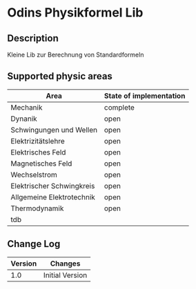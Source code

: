 # Odins Physikformel Lib 
## Description
Kleine Lib zur Berechnung von Standardformeln 

## Supported physic areas
| Area | State of implementation |
|---------|---------|
| Mechanik | complete |
| Dynanik | open |
| Schwingungen und Wellen | open |
| Elektrizitätslehre | open |
| Elektrisches Feld | open |
| Magnetisches Feld | open |
| Wechselstrom | open |
| Elektrischer Schwingkreis | open |
| Allgemeine Elektrotechnik | open |
| Thermodynamik | open |
| tdb| |

## Change Log

| Version | Changes |
|---------|---------|
| 1.0     | Initial Version |
